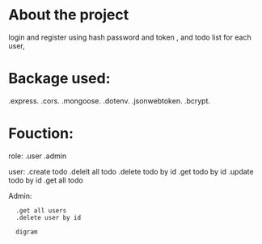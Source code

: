 # About the project
 
  login and register using hash password and token , and todo list for each user,

# Backage used:

  .express.
  .cors.
  .mongoose.
  .dotenv.
  .jsonwebtoken.
  .bcrypt.

# Fouction:

 role:
     .user
     .admin

 user:
      .create todo
      .delelt all todo
      .delete todo by id
      .get todo by id
      .update todo by id
      .get all todo

 Admin:
     
      .get all users
      .delete user by id

      digram



